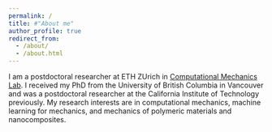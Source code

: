 ```yaml
---
permalink: /
title: #"About me"
author_profile: true
redirect_from: 
  - /about/
  - /about.html
---
```

I am a postdoctoral researcher at ETH ZUrich in [Computational Mechanics Lab](https://compmech.ethz.ch/). I received my PhD from the University of British Columbia in Vancouver and was a postdoctoral researcher at the California Institute of Technology previously. My research interests are in computational mechanics, machine learning for mechanics, and mechanics of polymeric materials and nanocomposites.